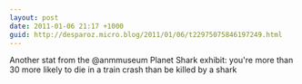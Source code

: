```yaml
---
layout: post
date: 2011-01-06 21:17 +1000
guid: http://desparoz.micro.blog/2011/01/06/t22975075846197249.html
---
```

Another stat from the @anmmuseum Planet Shark exhibit: you're more than 30 more likely to die in a train crash than be killed by a shark
